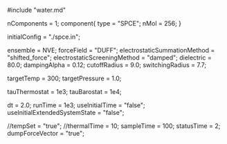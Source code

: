 #include "water.md"

nComponents = 1;
component{
  type = "SPCE";
  nMol = 256;
}

initialConfig = "./spce.in";

ensemble = NVE;
forceField = "DUFF";
electrostaticSummationMethod = "shifted_force";
electrostaticScreeningMethod = "damped";
dielectric = 80.0;
dampingAlpha = 0.12;
cutoffRadius = 9.0;
switchingRadius = 7.7;

targetTemp = 300;
targetPressure = 1.0;

tauThermostat = 1e3;
tauBarostat = 1e4;

dt = 2.0;
runTime = 1e3;
useInitialTime = "false";
useInitialExtendedSystemState = "false";

//tempSet = "true";
//thermalTime = 10;
sampleTime = 100;
statusTime = 2;
dumpForceVector = "true";
